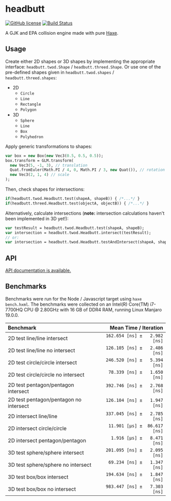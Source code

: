 # headbutt

[![GitHub license](https://img.shields.io/badge/license-Apache%202-blue.svg?style=flat-square)](https://raw.githubusercontent.com/hamaluik/headbutt/master/LICENSE)
[![Build Status](https://img.shields.io/travis/hamaluik/headbutt.svg?style=flat-square)](https://travis-ci.org/hamaluik/headbutt)

A GJK and EPA collision engine made with pure [Haxe](http://haxe.org/).

## Usage

Create either 2D shapes or 3D shapes by implementing the appropriate interface: `headbutt.twod.Shape` / `headbutt.threed.Shape`. Or use one of the pre-defined shapes given in `headbutt.twod.shapes` / `headbutt.threed.shapes`:

* 2D
  * `Circle`
  * `Line`
  * `Rectangle`
  * `Polygon`
* 3D
  * `Sphere`
  * `Line`
  * `Box`
  * `Polyhedron`

Apply generic transformations to shapes:

```haxe
var box = new Box(new Vec3(0.5, 0.5, 0.5));
box.transform = GLM.transform(
  new Vec3(5, -1, 3), // translation
  Quat.fromEuler(Math.PI / 4, 0, Math.PI / 3, new Quat()), // rotation
  new Vec3(2, 1, 4) // scale
);
```

Then, check shapes for intersections:

```haxe
if(headbutt.twod.Headbutt.test(shapeA, shapeB)) { /*...*/ }
if(headbutt.threed.Headbutt.test(objectA, objectB)) { /*...*/ }
```

Alternatively, calculate intersections (**note:** intersection calculations haven't been implemented in 3D yet!):

```haxe
var testResult = headbutt.twod.Headbutt.test(shapeA, shapeB);
var intersection = headbutt.twod.Headbutt.intersect(testResult);
// or:
var intersection = headbutt.twod.Headbutt.testAndIntersect(shapeA, shapeB);
```

## API

[API documentation is available.](https://hamaluik.github.com/headbutt/)

## Benchmarks

Benchmarks were run for the Node / Javascript target using `haxe bench.hxml`. The
benchmarks were collected on an Intel(R) Core(TM) i7-7700HQ CPU @ 2.80GHz with
16 GB of DDR4 RAM, running Linux Manjaro 19.0.0.

| Benchmark                              |         Mean Time / Iteration |
|:---------------------------------------|------------------------------:|
| 2D test line/line intersect            | `162.654 [ns] ±   2.982 [ns]` |
| 2D test line/line no intersect         | `126.105 [ns] ±   2.486 [ns]` |
| 2D test circle/circle intersect        | `246.520 [ns] ±   5.394 [ns]` |
| 2D test circle/circle no intersect     | ` 78.339 [ns] ±   1.650 [ns]` |
| 2D test pentagon/pentagon intersect    | `392.746 [ns] ±   2.768 [ns]` |
| 2D test pentagon/pentagon no intersect | `126.104 [ns] ±   1.947 [ns]` |
| 2D intersect line/line                 | `337.045 [ns] ±   2.785 [ns]` |
| 2D intersect circle/circle             | ` 11.901 [μs] ±  86.617 [ns]` |
| 2D intersect pentagon/pentagon         | `  1.916 [μs] ±   8.471 [ns]` |
| 3D test sphere/sphere intersect        | `201.095 [ns] ±   2.095 [ns]` |
| 3D test sphere/sphere no intersect     | ` 69.234 [ns] ±   1.347 [ns]` |
| 3D test box/box intersect              | `194.634 [ns] ±   1.847 [ns]` |
| 3D test box/box no intersect           | `983.447 [ns] ±   7.303 [ns]` |